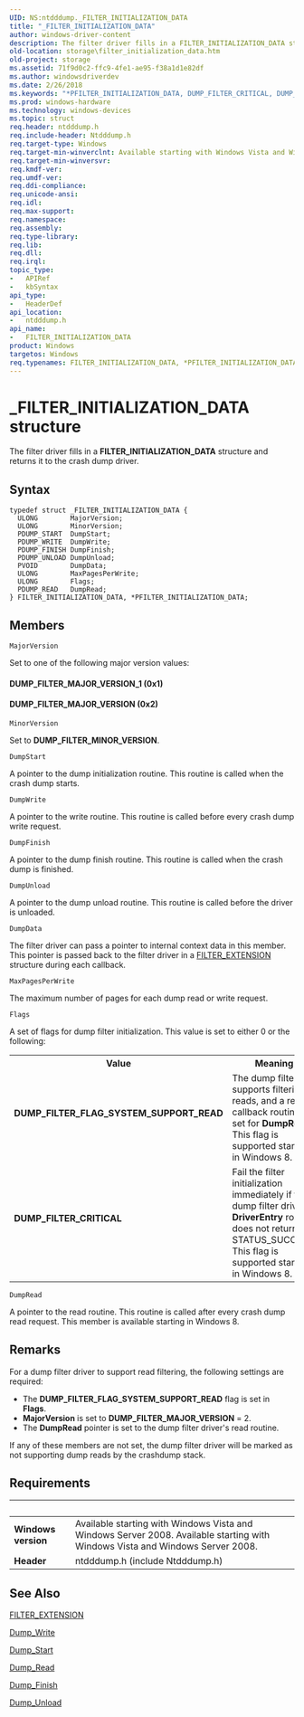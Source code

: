 ```yaml
---
UID: NS:ntdddump._FILTER_INITIALIZATION_DATA
title: "_FILTER_INITIALIZATION_DATA"
author: windows-driver-content
description: The filter driver fills in a FILTER_INITIALIZATION_DATA structure and returns it to the crash dump driver.
old-location: storage\filter_initialization_data.htm
old-project: storage
ms.assetid: 71f9d0c2-ffc9-4fe1-ae95-f38a1d1e82df
ms.author: windowsdriverdev
ms.date: 2/26/2018
ms.keywords: "*PFILTER_INITIALIZATION_DATA, DUMP_FILTER_CRITICAL, DUMP_FILTER_FLAG_SYSTEM_SUPPORT_READ, DUMP_FILTER_MAJOR_VERSION, DUMP_FILTER_MAJOR_VERSION_1, FILTER_INITIALIZATION_DATA, FILTER_INITIALIZATION_DATA structure [Storage Devices], PFILTER_INITIALIZATION_DATA, PFILTER_INITIALIZATION_DATA structure pointer [Storage Devices], _FILTER_INITIALIZATION_DATA, ntdddump/FILTER_INITIALIZATION_DATA, ntdddump/PFILTER_INITIALIZATION_DATA, storage.filter_initialization_data, structs-filter_5efcc842-8111-4808-9b70-14d63dd91ba5.xml"
ms.prod: windows-hardware
ms.technology: windows-devices
ms.topic: struct
req.header: ntdddump.h
req.include-header: Ntdddump.h
req.target-type: Windows
req.target-min-winverclnt: Available starting with Windows Vista and Windows Server 2008.
req.target-min-winversvr: 
req.kmdf-ver: 
req.umdf-ver: 
req.ddi-compliance: 
req.unicode-ansi: 
req.idl: 
req.max-support: 
req.namespace: 
req.assembly: 
req.type-library: 
req.lib: 
req.dll: 
req.irql: 
topic_type:
-	APIRef
-	kbSyntax
api_type:
-	HeaderDef
api_location:
-	ntdddump.h
api_name:
-	FILTER_INITIALIZATION_DATA
product: Windows
targetos: Windows
req.typenames: FILTER_INITIALIZATION_DATA, *PFILTER_INITIALIZATION_DATA
---
```


# _FILTER_INITIALIZATION_DATA structure
The filter driver fills in a <b>FILTER_INITIALIZATION_DATA</b> structure and returns it to the crash dump driver.

## Syntax
````
typedef struct _FILTER_INITIALIZATION_DATA {
  ULONG        MajorVersion;
  ULONG        MinorVersion;
  PDUMP_START  DumpStart;
  PDUMP_WRITE  DumpWrite;
  PDUMP_FINISH DumpFinish;
  PDUMP_UNLOAD DumpUnload;
  PVOID        DumpData;
  ULONG        MaxPagesPerWrite;
  ULONG        Flags;
  PDUMP_READ   DumpRead;
} FILTER_INITIALIZATION_DATA, *PFILTER_INITIALIZATION_DATA;
````

## Members


`MajorVersion`

Set to one of the following major version values:



#### DUMP_FILTER_MAJOR_VERSION_1 (0x1)



#### DUMP_FILTER_MAJOR_VERSION (0x2)

`MinorVersion`

Set to <b>DUMP_FILTER_MINOR_VERSION</b>.

`DumpStart`

A pointer to the dump initialization routine. This routine is called when the crash dump starts.

`DumpWrite`

A pointer to the write routine. This routine is called before every crash dump write request.

`DumpFinish`

A pointer to the dump finish routine.  This routine is called when the crash dump is finished.

`DumpUnload`

A pointer to the dump unload routine. This routine is called before the driver is unloaded.

`DumpData`

The filter driver can pass a pointer to internal context data in this member. This pointer is passed back to the filter driver in a <a href="..\ntdddump\ns-ntdddump-_filter_extension.md">FILTER_EXTENSION</a> structure during each callback.

`MaxPagesPerWrite`

The maximum number of pages for each dump read or write request.

`Flags`

A set of flags for  dump filter initialization. This value is set to either 0 or the following:

<table>
<tr>
<th>Value</th>
<th>Meaning</th>
</tr>
<tr>
<td width="40%"><a id="DUMP_FILTER_FLAG_SYSTEM_SUPPORT_READ"></a><a id="dump_filter_flag_system_support_read"></a><dl>
<dt><b>DUMP_FILTER_FLAG_SYSTEM_SUPPORT_READ</b></dt>
</dl>
</td>
<td width="60%">
The dump filter supports filtering reads, and a read callback routine is set for <b>DumpRead</b>. This flag is supported starting in Windows 8.

</td>
</tr>
<tr>
<td width="40%"><a id="DUMP_FILTER_CRITICAL"></a><a id="dump_filter_critical"></a><dl>
<dt><b>DUMP_FILTER_CRITICAL</b></dt>
</dl>
</td>
<td width="60%">
Fail the filter initialization  immediately if the  dump filter driver's <b>DriverEntry</b> routine does not return STATUS_SUCCESS. This flag is supported starting in Windows 8.

</td>
</tr>
</table>

`DumpRead`

A pointer to the read routine. This routine is called after every crash dump read request. This member is available starting in Windows 8.

## Remarks
For a dump filter driver to support read filtering, the following settings are required:

<ul>
<li>The <b>DUMP_FILTER_FLAG_SYSTEM_SUPPORT_READ</b> flag is set in <b>Flags</b>.</li>
<li><b>MajorVersion</b> is set to <b>DUMP_FILTER_MAJOR_VERSION</b> = 2.</li>
<li>The <b>DumpRead</b> pointer is set to the dump filter driver's read routine.</li>
</ul>
If any of these members are not set, the dump filter driver will be marked as not supporting dump reads by the crashdump stack.

## Requirements
| &nbsp; | &nbsp; |
| ---- |:---- |
| **Windows version** | Available starting with Windows Vista and Windows Server 2008. Available starting with Windows Vista and Windows Server 2008. |
| **Header** | ntdddump.h (include Ntdddump.h) |

## See Also

<a href="..\ntdddump\ns-ntdddump-_filter_extension.md">FILTER_EXTENSION</a>



<a href="..\ntdddump\nc-ntdddump-dump_write.md">Dump_Write</a>



<a href="..\ntdddump\nc-ntdddump-dump_start.md">Dump_Start</a>



<a href="..\ntdddump\nc-ntdddump-dump_read.md">Dump_Read</a>



<a href="..\ntdddump\nc-ntdddump-dump_finish.md">Dump_Finish</a>



<a href="..\ntdddump\nc-ntdddump-dump_unload.md">Dump_Unload</a>